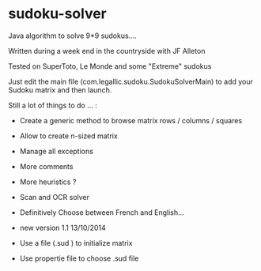 sudoku-solver
=============

Java algorithm to solve 9*9 sudokus....

Written during a week end in the countryside with JF Alleton

Tested on SuperToto, Le Monde and some "Extreme" sudokus 

Just edit the main file (com.legallic.sudoku.SudokuSolverMain) to add your Sudoku matrix and then launch.

Still a lot of things to do ... :
* Create a generic method to browse matrix rows / columns / squares
* Allow to create n-sized matrix
* Manage all exceptions
* More comments
* More heuristics ?
* Scan and OCR solver
* Definitively Choose between French and English...    

* new version 1.1 13/10/2014
* Use a file (.sud ) to initialize matrix
* Use propertie file to choose .sud file
